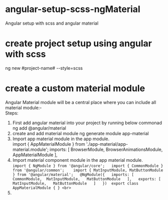 # angular-setup-scss-ngMaterial
  Angular setup with scss and angular material
# create project setup using angular with scss
   ng new #project-name# --style=scss
# create a custom material module
Angular Material module will be a central place where you can include all material module:- <br>
 Steps:
 1. First add angular material into your project by running below commonad
    ng add @angular/material
 2. create and add material module
    ng generate module app-material   
 3. Import app material module in the app module. <br>
    import { AppMaterialModule } from './app-material/app-material.module';
     imports: [
    BrowserModule,
    BrowserAnimationsModule,
    AppMaterialModule
    ], <br>
 4. Import material component module in the app material module. <br>
           `
            import { NgModule } from '@angular/core';  
            import { CommonModule } from '@angular/common';   
            import { MatInputModule, MatButtonModule } from '@angular/material';  
          @NgModule({  
            imports: [ 
              CommonModule, 
              MatInputModule,  
              MatButtonModule  
            ],  
            exports: [  
              MatInputModule,  
              MatButtonModule  
            ]  
          }) 
          export class AppMaterialModule { } <br>
            `
 4.  
 
   

